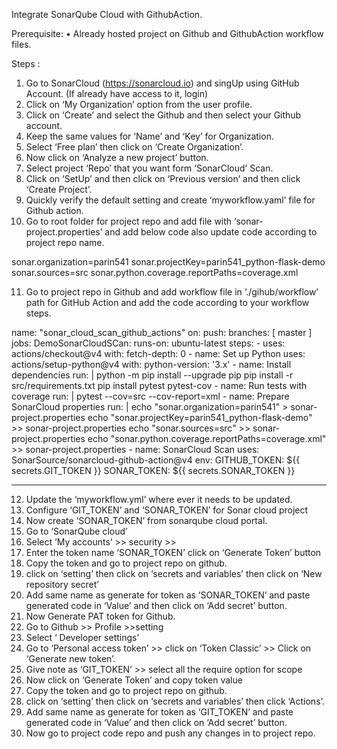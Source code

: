Integrate SonarQube Cloud with GithubAction.

Prerequisite:
•	Already hosted project on Github and GithubAction workflow files.


Steps :
1.	Go to SonarCloud (https://sonarcloud.io) and singUp using GitHub Account. (If already have access to it, login)
2.	Click on ‘My Organization’ option from the user profile.
3.	Click on ‘Create’ and select the Github and then select your Github account.
4.	Keep the same values for ‘Name’ and ‘Key’ for Organization.
5.	Select ‘Free plan’ then click on ‘Create Organization’.
6.	Now click on ‘Analyze a new project’ button.
7.	Select project ‘Repo’ that you want form ‘SonarCloud’ Scan.
8.	Click on ‘SetUp’ and then click on ‘Previous version’ and then click ‘Create Project’.
9.	Quickly verify the default setting and create ‘myworkflow.yaml’ file for Github action.
10.	Go to root folder for project repo and add file with ‘sonar-project.properties’ and add below code also update code according to project repo name.

sonar.organization=parin541
sonar.projectKey=parin541_python-flask-demo
sonar.sources=src
sonar.python.coverage.reportPaths=coverage.xml

11.	Go to project repo in Github and add workflow file in ‘./gihub/workflow’ path for GitHub Action and add the code according to your workflow steps.

name: "sonar_cloud_scan_github_actions"
on:
  push:
    branches: [ master ]
jobs:
  DemoSonarCloudSCan:
    runs-on: ubuntu-latest
    steps:
      - uses: actions/checkout@v4
        with:
            fetch-depth: 0
      - name: Set up Python
        uses: actions/setup-python@v4
        with:
            python-version: '3.x'
      - name: Install dependencies
        run: |
          python -m pip install --upgrade pip
          pip install -r src/requirements.txt
          pip install pytest pytest-cov
      - name: Run tests with coverage
        run: |
          pytest --cov=src --cov-report=xml
      - name: Prepare SonarCloud properties
        run: |
          echo "sonar.organization=parin541" > sonar-project.properties
          echo "sonar.projectKey=parin541_python-flask-demo" >> sonar-project.properties
          echo "sonar.sources=src" >> sonar-project.properties
          echo "sonar.python.coverage.reportPaths=coverage.xml" >> sonar-project.properties
      - name: SonarCloud Scan
        uses: SonarSource/sonarcloud-github-action@v4
        env:
            GITHUB_TOKEN: ${{ secrets.GIT_TOKEN }}
            SONAR_TOKEN: ${{ secrets.SONAR_TOKEN }}

---------------
12.	Update the ‘myworkflow.yml’ where ever it needs to be updated.
13.	Configure ‘GIT_TOKEN’ and ‘SONAR_TOKEN’ for Sonar cloud project
14.	Now create ‘SONAR_TOKEN’ from sonarqube cloud portal.
15.	Go to ‘SonarQube cloud’ 
16.	Select ‘My accounts’ >> security >> 
17.	Enter the token name ‘SONAR_TOKEN’ click on ‘Generate Token’ button
18.	Copy the token and go to project repo on github.
19.	click on ‘setting’ then click on ‘secrets and variables’ then click on ‘New repository secret’
20.	Add same name as generate for token as ‘SONAR_TOKEN’ and paste generated code in ‘Value’ and then click on ‘Add secret’ button.
21.	 Now Generate PAT token for Github.
22.	Go to Github >> Profile >>setting
23.	 Select ‘ Developer settings’
24.	Go to ‘Personal access token’  >> click on ‘Token Classic’ >> Click on ‘Generate new token’.
25.	Give note as ‘GIT_TOKEN’ >> select all the require option for scope
26.	Now click on ‘Generate Token’ and copy token value
27.	Copy the token and go to project repo on github.
28.	click on ‘setting’ then click on ‘secrets and variables’ then click ‘Actions’.
29. Add same name as generate for token as ‘GIT_TOKEN’ and paste generated code in ‘Value’ and then click on ‘Add secret’ button.
30. Now go to project code repo and push any changes in to  project repo.


